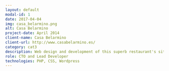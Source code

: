 ```yaml
---
layout: default
modal-id: 1
date: 2017-04-04
img: casa_belarmino.png
alt: Casa Belarmino
project-date: April 2014
client-name: Casa Belarmino
client-url: http://www.casabelarmino.es/
category: cat3
description: Web design and development of this superb restaurant's site. Implementation of an online booking system
role: CTO and Lead Developer
technologies: PHP, CSS, Wordpress
---
```


